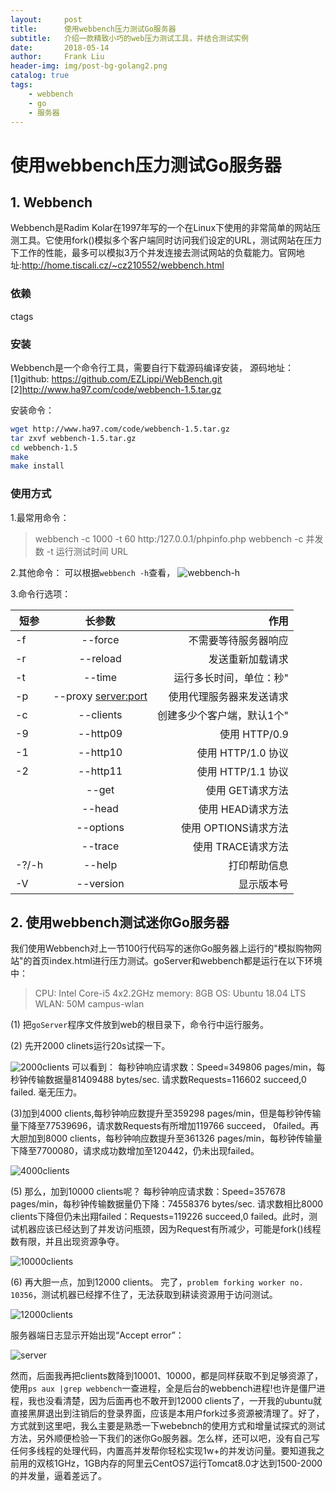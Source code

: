 ```yaml
---
layout:     post
title:      使用webbench压力测试Go服务器
subtitle:   介绍一款精致小巧的web压力测试工具，并结合测试实例
date:       2018-05-14
author:     Frank Liu
header-img: img/post-bg-golang2.png
catalog: true
tags:
    - webbench
    - go
    - 服务器
---
```


# 使用webbench压力测试Go服务器

## 1. Webbench

Webbench是Radim Kolar在1997年写的一个在Linux下使用的非常简单的网站压测工具。它使用fork()模拟多个客户端同时访问我们设定的URL，测试网站在压力下工作的性能，最多可以模拟3万个并发连接去测试网站的负载能力。官网地址:<http://home.tiscali.cz/~cz210552/webbench.html>

### 依赖

ctags

### 安装

Webbench是一个命令行工具，需要自行下载源码编译安装，
源码地址：
[1]github: <https://github.com/EZLippi/WebBench.git>
[2]<http://www.ha97.com/code/webbench-1.5.tar.gz>

安装命令：
```bash
wget http://www.ha97.com/code/webbench-1.5.tar.gz
tar zxvf webbench-1.5.tar.gz
cd webbench-1.5
make
make install
```

### 使用方式

1.最常用命令：

> webbench -c 1000 -t 60 http:/127.0.0.1/phpinfo.php
> webbench -c 并发数 -t 运行测试时间 URL

2.其他命令：
可以根据`webbench -h`查看，
![webbench-h](https://res.cloudinary.com/flhonker/image/upload/v1526265119/githubio/go/goServer/webbench-h.png)

3.命令行选项：

| 短参           | 长参数         | 作用   |
| ------------- |:-------------:| -----:|
|-f     |--force                |不需要等待服务器响应               |
|-r     |--reload               |发送重新加载请求                   |
|-t     |--time <sec>           |运行多长时间，单位：秒"            |
|-p     |--proxy <server:port>  |使用代理服务器来发送请求	    |
|-c     |--clients <n>          |创建多少个客户端，默认1个"         |
|-9     |--http09               |使用 HTTP/0.9                      |
|-1     |--http10               |使用 HTTP/1.0 协议                 |
|-2     |--http11               |使用 HTTP/1.1 协议                 |
|       |--get                  |使用 GET请求方法                   |
|       |--head                 |使用 HEAD请求方法                    |
|       |--options              |使用 OPTIONS请求方法               |
|       |--trace                |使用 TRACE请求方法                 |
|-?/-h  |--help                 |打印帮助信息                       |
|-V     |--version              |显示版本号                         |

## 2. 使用webbench测试迷你Go服务器

我们使用Webbench对上一节100行代码写的迷你Go服务器上运行的"模拟购物网站"的首页index.html进行压力测试。goServer和webbench都是运行在以下环境中：
> CPU: Intel Core-i5 4x2.2GHz
> memory: 8GB
> OS: Ubuntu 18.04 LTS
> WLAN: 50M campus-wlan

(1) 把`goServer`程序文件放到web的根目录下，命令行中运行服务。

(2) 先开2000 clinets运行20s试探一下。

![2000clients](https://res.cloudinary.com/flhonker/image/upload/v1526264089/githubio/go/goServer/goSrv-webbench1.png)
可以看到：
每秒钟响应请求数：Speed=349806 pages/min，每秒钟传输数据量81409488 bytes/sec.
请求数Requests=116602 succeed,0 failed.   毫无压力。

(3)加到4000 clients,每秒钟响应数提升至359298 pages/min，但是每秒钟传输量下降至77539696，请求数Requests有所增加119766 succeed， 0failed。再大胆加到8000 clients，每秒钟响应数提升至361326 pages/min，每秒钟传输量下降至7700080，请求成功数增加至120442，仍未出现failed。

![4000clients](https://res.cloudinary.com/flhonker/image/upload/v1526264089/githubio/go/goServer/goSrv-webbench3.png)

(5) 那么，加到10000 clients呢？
每秒钟响应请求数：Speed=357678 pages/min，每秒钟传输数据量仍下降：74558376 bytes/sec.
请求数相比8000 clients下降但仍未出翔failed：Requests=119226 succeed,0 failed。此时，测试机器应该已经达到了并发访问瓶颈，因为Request有所减少，可能是fork()线程数有限，并且出现资源争夺。

![10000clients](https://res.cloudinary.com/flhonker/image/upload/v1526264088/githubio/go/goServer/goSrv-webbench5.png)

(6) 再大胆一点，加到12000 clients。
完了，`problem forking worker no. 10356`，测试机器已经撑不住了，无法获取到耕读资源用于访问测试。

![12000clients](https://res.cloudinary.com/flhonker/image/upload/v1526264083/githubio/go/goServer/goSrv-webbench6.png)

服务器端日志显示开始出现“Accept error”：

![server](https://res.cloudinary.com/flhonker/image/upload/v1526264084/githubio/go/goServer/goSrv-webbench7.png)

然而，后面我再把clients数降到10001、10000，都是同样获取不到足够资源了，使用`ps aux |grep webbench`一查进程，全是后台的webbench进程!也许是僵尸进程，我也没看清楚，因为后面再也不敢开到12000 clients了，一开我的ubuntu就直接黑屏退出到注销后的登录界面，应该是本用户fork过多资源被清理了。好了，方式就到这里吧，我么主要是熟悉一下webebnch的使用方式和增量试探式的测试方法，另外顺便检验一下我们的迷你Go服务器。怎么样，还可以吧，没有自己写任何多线程的处理代码，内置高并发帮你轻松实现1w+的并发访问量。要知道我之前用的双核1GHz，1GB内存的阿里云CentOS7运行Tomcat8.0才达到1500-2000的并发量，逼着差远了。

